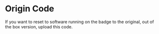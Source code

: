 # Origin Code
If you want to reset to software running on the badge to the original, out of the box version, upload this code.
